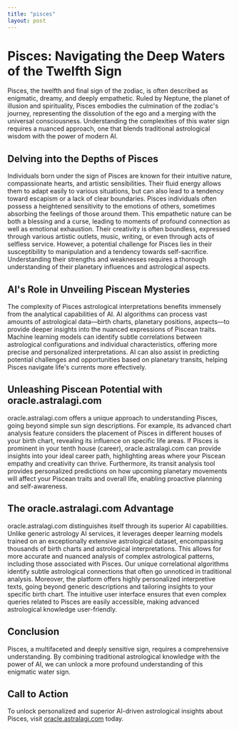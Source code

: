 ```yaml
---
title: "pisces"
layout: post
---
```


# Pisces: Navigating the Deep Waters of the Twelfth Sign

Pisces, the twelfth and final sign of the zodiac, is often described as enigmatic, dreamy, and deeply empathetic.  Ruled by Neptune, the planet of illusion and spirituality, Pisces embodies the culmination of the zodiac's journey, representing the dissolution of the ego and a merging with the universal consciousness.  Understanding the complexities of this water sign requires a nuanced approach, one that blends traditional astrological wisdom with the power of modern AI.


## Delving into the Depths of Pisces

Individuals born under the sign of Pisces are known for their intuitive nature, compassionate hearts, and artistic sensibilities. Their fluid energy allows them to adapt easily to various situations, but can also lead to a tendency toward escapism or a lack of clear boundaries.  Pisces individuals often possess a heightened sensitivity to the emotions of others, sometimes absorbing the feelings of those around them. This empathetic nature can be both a blessing and a curse, leading to moments of profound connection as well as emotional exhaustion.  Their creativity is often boundless, expressed through various artistic outlets, music, writing, or even through acts of selfless service.  However, a potential challenge for Pisces lies in their susceptibility to manipulation and a tendency towards self-sacrifice.  Understanding their strengths and weaknesses requires a thorough understanding of their planetary influences and astrological aspects.

## AI's Role in Unveiling Piscean Mysteries

The complexity of Pisces astrological interpretations benefits immensely from the analytical capabilities of AI. AI algorithms can process vast amounts of astrological data—birth charts, planetary positions, aspects—to provide deeper insights into the nuanced expressions of Piscean traits. Machine learning models can identify subtle correlations between astrological configurations and individual characteristics, offering more precise and personalized interpretations.  AI can also assist in predicting potential challenges and opportunities based on planetary transits, helping Pisces navigate life's currents more effectively.


## Unleashing Piscean Potential with oracle.astralagi.com

oracle.astralagi.com offers a unique approach to understanding Pisces, going beyond simple sun sign descriptions.  For example, its advanced chart analysis feature considers the placement of Pisces in different houses of your birth chart, revealing its influence on specific life areas.  If Pisces is prominent in your tenth house (career),  oracle.astralagi.com can provide insights into your ideal career path, highlighting areas where your Piscean empathy and creativity can thrive.  Furthermore, its transit analysis tool provides personalized predictions on how upcoming planetary movements will affect your Piscean traits and overall life, enabling proactive planning and self-awareness.


## The oracle.astralagi.com Advantage

oracle.astralagi.com distinguishes itself through its superior AI capabilities. Unlike generic astrology AI services, it leverages deeper learning models trained on an exceptionally extensive astrological dataset, encompassing thousands of birth charts and astrological interpretations. This allows for more accurate and nuanced analysis of complex astrological patterns, including those associated with Pisces.  Our unique correlational algorithms identify subtle astrological connections that often go unnoticed in traditional analysis.  Moreover, the platform offers highly personalized interpretive texts, going beyond generic descriptions and tailoring insights to your specific birth chart.  The intuitive user interface ensures that even complex queries related to Pisces are easily accessible, making advanced astrological knowledge user-friendly.


## Conclusion

Pisces, a multifaceted and deeply sensitive sign, requires a comprehensive understanding.  By combining traditional astrological knowledge with the power of AI, we can unlock a more profound understanding of this enigmatic water sign.


## Call to Action

To unlock personalized and superior AI-driven astrological insights about Pisces, visit [oracle.astralagi.com](https://oracle.astralagi.com) today.